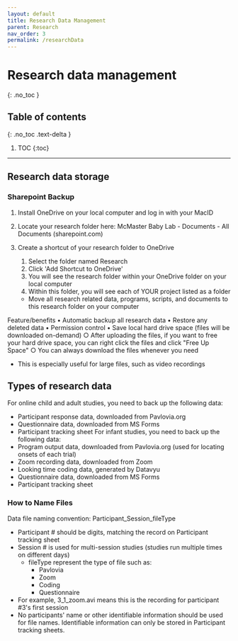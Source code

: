 ```yaml
---
layout: default
title: Research Data Management
parent: Research
nav_order: 3
permalink: /researchData
---
```


# Research data management
{: .no_toc }

## Table of contents
{: .no_toc .text-delta }

1. TOC
{:toc}

---

## Research data storage

### Sharepoint Backup 
1. Install OneDrive on your local computer and log in with your MacID
2. Locate your research folder here: McMaster Baby Lab - Documents - All Documents (sharepoint.com)

3. Create a shortcut of your research folder to OneDrive
	1. Select the folder named Research
	2. Click 'Add Shortcut to OneDrive'
	3. You will see the research folder within your OneDrive folder on your local computer
	4. Within this folder, you will see each of YOUR project listed as a folder
      - Move all research related data, programs, scripts, and documents to this research folder on your computer

Feature/benefits
	• Automatic backup all research data
	• Restore any deleted data
	• Permission control
	• Save local hard drive space (files will be downloaded on-demand)
		○ After uploading the files, if you want to free your hard drive space, you can right click the files and click "Free Up Space"
		○ You can always download the files whenever you need
- This is especially useful for large files, such as video recordings

## Types of research data
For online child and adult studies, you need to back up the following data:
- Participant response data, downloaded from Pavlovia.org
- Questionnaire data, downloaded from MS Forms
-  Participant tracking sheet
For infant studies, you need to back up the following data:
- Program output data, downloaded from Pavlovia.org (used for locating onsets of each trial)
- Zoom recording data, downloaded from Zoom
- Looking time coding data, generated by Datavyu
- Questionnaire data, downloaded from MS Forms
- Participant tracking sheet

### How to Name Files
Data file naming convention: Participant_Session_fileType
- Participant # should be digits, matching the record on Participant tracking sheet
- Session # is used for multi-session studies (studies run multiple times on different days)
	- fileType represent the type of file such as: 
		- Pavlovia
		- Zoom
		- Coding
		- Questionnaire
- For example, 3_1_zoom.avi means this is the recording for participant #3's first session
- No participants' name or other identifiable information should be used for file names. Identifiable information can only be stored in Participant tracking sheets.


